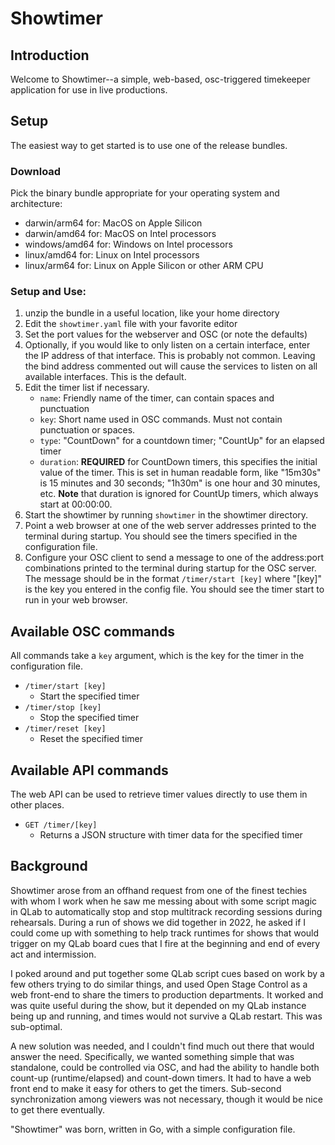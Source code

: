 # Showtimer
## Introduction
Welcome to Showtimer--a simple, web-based, osc-triggered timekeeper
application for use in live productions. 

## Setup
The easiest way to get started is to use one of the release bundles.

### Download
Pick the binary bundle appropriate for your operating system and
architecture:
- darwin/arm64 for: MacOS on Apple Silicon
- darwin/amd64 for: MacOS on Intel processors
- windows/amd64 for: Windows on Intel processors
- linux/amd64 for: Linux on Intel processors
- linux/arm64 for: Linux on Apple Silicon or other ARM CPU

### Setup and Use:
1. unzip the bundle in a useful location, like your home directory
2. Edit the `showtimer.yaml` file with your favorite editor
3. Set the port values for the webserver and OSC (or note the defaults)
4. Optionally, if you would like to only listen on a certain interface,
   enter the IP address of that interface. This is probably not common.
   Leaving the bind address commented out will cause the services to listen
   on all available interfaces. This is the default.
5. Edit the timer list if necessary. 
    - `name`: Friendly name of the timer, can contain spaces and punctuation
    - `key`: Short name used in OSC commands. Must not contain punctuation or spaces.
    - `type`: "CountDown" for a countdown timer; "CountUp" for an elapsed timer
    - `duration`: __REQUIRED__ for CountDown timers, this specifies the 
      initial value of the timer. This is set in human readable form, like 
      "15m30s" is 15 minutes and 30 seconds; "1h30m" is one hour and 30 minutes, etc.
      **Note** that duration is ignored for CountUp timers, which always start 
      at 00:00:00.
6. Start the showtimer by running `showtimer` in the showtimer directory.
7. Point a web browser at one of the web server addresses printed to the 
   terminal during startup. You should see the timers specified in the
   configuration file.
8. Configure your OSC client to send a message to one of the address:port
   combinations printed to the terminal during startup for the OSC server.
   The message should be in the format `/timer/start [key]` where "[key]" is
   the key you entered in the config file. You should see the timer start
   to run in your web browser. 

## Available OSC commands
All commands take a `key` argument, which is the key for the timer in the
configuration file. 

* `/timer/start [key]`
    * Start the specified timer
* `/timer/stop [key]`
    * Stop the specified timer
* `/timer/reset [key]`
    * Reset the specified timer

## Available API commands
The web API can be used to retrieve timer values directly to use them in 
other places.
* `GET /timer/[key]`
    * Returns a JSON structure with timer data for the specified timer

## Background
Showtimer arose from an offhand request from one of the finest techies
with whom I work when he saw me messing about with some script magic
in QLab to automatically stop and stop multitrack recording sessions
during rehearsals. During a run of shows we did together in 2022, he 
asked if I could come up with something to help track runtimes for 
shows that would trigger on my QLab board cues that I fire at the 
beginning and end of every act and intermission. 

I poked around and put together some QLab script cues based on work
by a few others trying to do similar things, and used Open Stage
Control as a web front-end to share the timers to production 
departments. It worked and was quite useful during the show, but it
depended on my QLab instance being up and running, and times would
not survive a QLab restart. This was sub-optimal. 

A new solution was needed, and I couldn't find much out there that
would answer the need. Specifically, we wanted something simple
that was standalone, could be controlled via OSC, and had the ability
to handle both count-up (runtime/elapsed) and count-down timers. It
had to have a web front end to make it easy for others to get the 
timers. Sub-second synchronization among viewers was not necessary,
though it would be nice to get there eventually. 

"Showtimer" was born, written in Go, with a simple configuration 
file.
